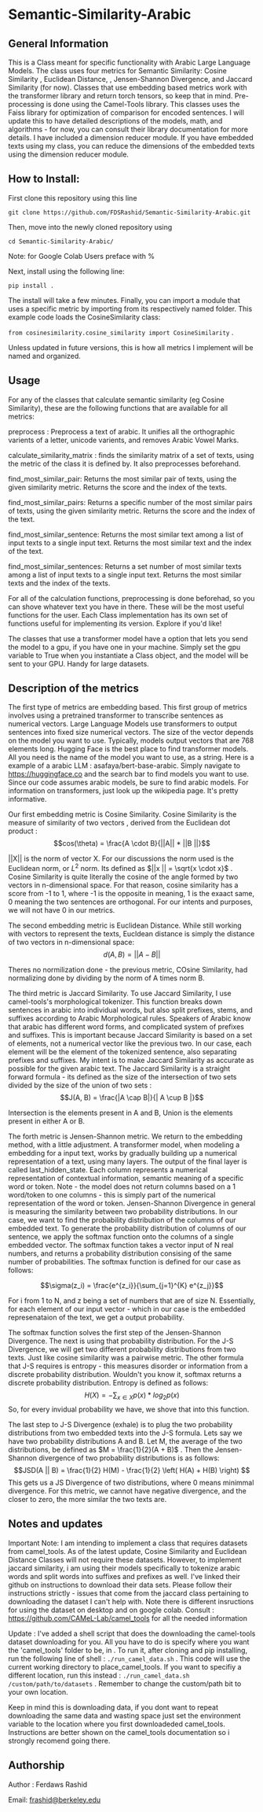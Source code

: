 # Semantic-Similarity-Arabic

## General Information
This is a Class meant for specific functionality with Arabic Large Language Models. The class  uses four metrics for Semantic Similarity: Cosine
Similarity , Euclidean Distance, , Jensen-Shannon Divergence, and Jaccard Similarity (for now). Classes that use embedding based metrics work with the transformer library and return torch tensors, so keep that in mind. 
Pre-processing is done using the Camel-Tools library.
This classes uses the Faiss library for optimization of comparison for encoded sentences. I will update this to have detailed descriptions
of the models, math, and algorithms - for now, you can consult their library documentation for more details. I have included a dimension reducer module. If you have embedded texts using my class,
you can reduce the dimensions of the embedded texts using the dimension reducer module. 



## How to Install:
First clone this repository using this line 


`git clone https://github.com/FDSRashid/Semantic-Similarity-Arabic.git`


Then, move into the newly cloned repository using 

`cd Semantic-Similarity-Arabic/`

Note: for Google Colab Users preface with % 

Next, install using  the following line: 

  
  `pip install .`

  
  The install will take a few minutes. Finally, you can import a module that uses a specific metric by importing from its respectively named folder. This example code loads the CosineSimilarity class:    
  
  `from cosinesimilarity.cosine_similarity import CosineSimilarity` .  
  
Unless updated in future versions, this is how all metrics I implement will be named and organized.

## Usage
For any of the classes that calculate semantic similarity (eg Cosine Similarity), these are the following functions that are available for all metrics:



preprocess : Preprocess a text of arabic. It unifies all the orthographic varients of a letter, unicode varients, and removes Arabic Vowel Marks. 



calculate_similarity_matrix : finds the similarity matrix of a set of texts, using the metric of the class it is defined by. It also preprocesses beforehand.



find_most_similar_pair: Returns the most similar pair of texts, using the given similarity metric. Returns the score and the index of the texts.



find_most_similar_pairs: Returns a specific number of the most similar pairs of texts, using the given similarity metric. Returns the score and the index of the text.



find_most_similar_sentence: Returns the most similar text among a list of input texts to a single input text. Returns the most similar text and the index of the text.



find_most_similar_sentences: Returns a set number of most similar texts among a list of input texts to a single input text. Returns the most similar texts and the index of the texts.




For all of the calculation functions, preprocessing is done beforehad, so you can shove whatever text you have in there.
These will be the most useful functions for the user. Each Class implementation has its own set of functions useful for implementing its version. Explore if you'd like!


The classes that use a transformer model have a option that lets you send the model to a gpu, if you have one in your machine. Simply set the gpu variable to True when you instantiate a Class object, and the model will be sent to your GPU. Handy for large datasets.


## Description of the metrics
The first type of metrics are embedding based. This first group of metrics involves using a pretrained transformer to transcribe sentences as numerical vectors. Large Language Models use transformers to output sentences into fixed size numerical vectors. The size of the vector depends on the model you want to use. Typically, models output vectors that are 768 elements long. Hugging Face is the best place to find transformer models. All you need is the name of the model you want to use, as a string. Here is a example of a arabic LLM : asafaya/bert-base-arabic. Simply navigate to https://huggingface.co and the search bar to find models you want to use. Since our code assumes arabic models, be sure to find arabic models. For information on transformers, just look up the wikipedia page. It's pretty informative.


Our first embedding metric is Cosine Similarity. Cosine Similarity is the measure of similarity of two vectors , derived from the Euclidean dot product : $$cos(\theta) = \frac{A \cdot B}{||A|| * ||B ||}$$


||X|| is the norm of vector X. For our discussions the norm used is the Euclidean norm, or $L^2$ norm. Its defined as $||x || = \sqrt{x \cdot x}$ . Cosine Similarity is quite literally the cosine of the angle formed by two vectors in n-dimensional space. For that reason, cosine similarity has a score from -1 to 1, where -1 is the opposite in meaning, 1 is the exaact same, 0 meaning the two sentences are orthogonal. For our intents and purposes, we will not have 0 in our metrics.


The second embedding metric is Euclidean Distance. While still working with vectors to represent the texts, Eucldean distance is simply the distance of two vectors in n-dimensional space: $$d(A, B) = || A -B ||$$


Theres no normilization done - the previous metric, COsine Similarity, had normalizing done by dividing by the norm of A times norm B. 


The third metric is Jaccard Similarity. To use Jaccard Similarity, I use camel-tools's morphological tokenizer. This function breaks down sentences in arabic into individual words, but also split prefixes, stems, and suffixes according to Arabic Morphological rules. 
Speakers of Arabic know that arabic has different word forms, and complicated system of prefixes and suffixes. This is important because Jaccard Similarity is based on a set of elements, not a numerical vector like the previous two. In our case, each element will be the element of the tokenized sentence, also separating prefixes and suffixes. My intent is to make Jaccard Similarity as accurate as possible for the given arabic text. The Jaccard Similarity is a straight forward formula - its defined as the size of the intersection of two sets divided by the size of the union of two sets : $$J(A, B) = \frac{|A \cap  B|}{| A \cup B |}$$ 


Intersection is the elements present in A and B, Union is the elements present in either A or B. 



The forth metric is Jensen-Shannon metric. We return to the embedding method, with a little adjustment. A transformer model, when modeling a embedding for a input text, works by gradually building up a numerical representation of a text, using many layers. The output of the final layer is called last_hidden_state. Each column represents a numerical representation of contextual information, semantic meaning of a specific word or token. Note - the model does not return columns based on a 1 word/token to one columns - this is simply part of the numerical representation of the word or token. Jensen-Shannon Divergence in general is measuring the similarity between two probability distributions. In our case, we want to find the probability distribution of the columns of our embedded text. To generate the probability distribution of columns of our sentence, we apply the softmax function onto the columns of a single embedded vector. The softmax function takes a vector input of N real numbers, and returns a probability distribution consising of the same number of probabilities. The softmax function is defined for our case as follows:

$$\sigma(z_i) = \frac{e^{z_i}}{\sum_{j=1}^{K} e^{z_j}}$$

For i from 1 to N, and z being a set of numbers that are of size N. Essentially, for each element of our input vector - which in our case is the embedded represenataion of the text, we get a output probability. 



The softmax function solves the first step of the Jensen-Shannon Divergence. The next is using that probability distribution. For the J-S Divergence, we will get two different probability distributions from two texts. Just like cosine similarity was a pairwise metric. The other formula that J-S requires is entropy - this measures disorder or information from a discrete probability distribution. Wouldn't you know it, softmax returns a discrete probability distribution. Entropy is defined as follows: $$H(X) = - \sum_{x \in X} p(x) * log_2 p(x) $$ So, for every invidual probability we have, we shove that into this function.



The last step to J-S Divergence (exhale) is to plug the two probability distributions from two embedded texts into the J-S formula. Lets say we have two probability distributions A and B. Let M, the average of the two distributions, be defined as $M = \frac{1}{2}(A + B)$ . Then the Jensen-Shannon divergence of two probability distributions is as follows: $$JSD(A || B) = \frac{1}{2} H(M) - \frac{1}{2} \left(  H(A) + H(B)  \right) $$ This gets us a JS Divergence of two distributions, where 0 means minimmal divergence. For this metric, we cannot have negative divergence, and the closer to zero, the more similar the two texts are. 



## Notes and updates

Important Note: I am intending to implement a class that requires datasets from camel_tools. As of the latest update, Cosine Similarity and Euclidean Distance Classes will not require these datasets. However, to implement jaccard similarity, i am using their models specifically to tokenize arabic words and split words into suffixes and prefixes as well. I've linked their github on instructions to download their data sets. Please follow their instructions strictly - issues that come from the jaccard class 
pertaining to downloading the dataset I can't help with. Note there is different insructions for using the dataset on desktop and on google colab. Consult : https://github.com/CAMeL-Lab/camel_tools for all the needed information

Update : I've added a shell script that does the downloading the camel-tools dataset downloading for you. All you have to do
is specify where you want the 'camel_tools' folder to be, in . To run it, after cloning and pip installing, run the following line of shell : `./run_camel_data.sh` . This code will use the current working directory to place_camel_tools. If you want to specifiy a different location, run this instead : `./run_camel_data.sh /custom/path/to/datasets` . Remember to change the custom/path bit to your own location.


Keep in mind this is downloading data, if you dont want to repeat downloading the same data and wasting space just set the environment variable to the location where you first downloadeded camel_tools. Instructions are better shown on the camel_tools documentation so i strongly recomend going there.

## Authorship
Author : Ferdaws Rashid


Email: frashid@berkeley.edu
